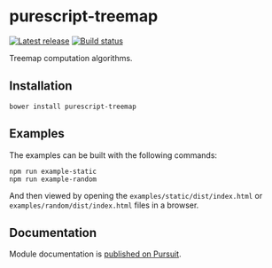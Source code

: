 # purescript-treemap

[![Latest release](http://img.shields.io/github/release/slamdata/purescript-treemap.svg)](https://github.com/purescript/purescript-treemap/releases)
[![Build status](https://travis-ci.org/slamdata/purescript-treemap.svg?branch=master)](https://travis-ci.org/slamdata/purescript-treemap)

Treemap computation algorithms.

## Installation

```
bower install purescript-treemap
```

## Examples

The examples can be built with the following commands:

```
npm run example-static
npm run example-random
```

And then viewed by opening the `examples/static/dist/index.html` or `examples/random/dist/index.html` files in a browser.

## Documentation

Module documentation is [published on Pursuit](http://pursuit.purescript.org/packages/purescript-treemap).
